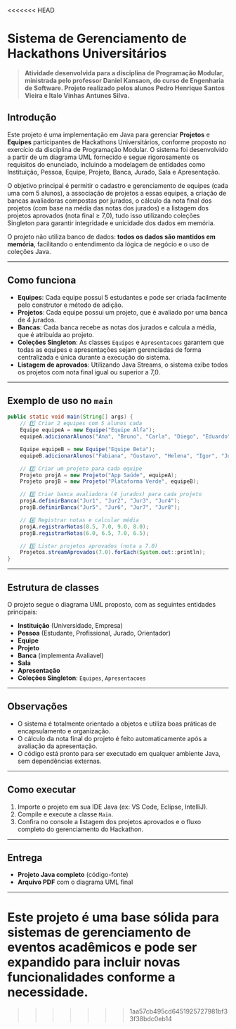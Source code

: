<<<<<<< HEAD
# Sistema de Gerenciamento de Hackathons Universitários

> **Atividade desenvolvida para a disciplina de Programação Modular, ministrada pelo professor Daniel Kansaon, do curso de Engenharia de Software. Projeto realizado pelos alunos Pedro Henrique Santos Vieira e Italo Vinhas Antunes Silva.**

## Introdução

Este projeto é uma implementação em Java para gerenciar **Projetos** e **Equipes** participantes de Hackathons Universitários, conforme proposto no exercício da disciplina de Programação Modular. O sistema foi desenvolvido a partir de um diagrama UML fornecido e segue rigorosamente os requisitos do enunciado, incluindo a modelagem de entidades como Instituição, Pessoa, Equipe, Projeto, Banca, Jurado, Sala e Apresentação.

O objetivo principal é permitir o cadastro e gerenciamento de equipes (cada uma com 5 alunos), a associação de projetos a essas equipes, a criação de bancas avaliadoras compostas por jurados, o cálculo da nota final dos projetos (com base na média das notas dos jurados) e a listagem dos projetos aprovados (nota final ≥ 7,0), tudo isso utilizando coleções Singleton para garantir integridade e unicidade dos dados em memória.

O projeto não utiliza banco de dados: **todos os dados são mantidos em memória**, facilitando o entendimento da lógica de negócio e o uso de coleções Java.

---

## Como funciona

- **Equipes**: Cada equipe possui 5 estudantes e pode ser criada facilmente pelo construtor e método de adição.
- **Projetos**: Cada equipe possui um projeto, que é avaliado por uma banca de 4 jurados.
- **Bancas**: Cada banca recebe as notas dos jurados e calcula a média, que é atribuída ao projeto.
- **Coleções Singleton**: As classes `Equipes` e `Apresentacoes` garantem que todas as equipes e apresentações sejam gerenciadas de forma centralizada e única durante a execução do sistema.
- **Listagem de aprovados**: Utilizando Java Streams, o sistema exibe todos os projetos com nota final igual ou superior a 7,0.

---

## Exemplo de uso no `main`

```java
public static void main(String[] args) {
    // 1️⃣ Criar 2 equipes com 5 alunos cada
    Equipe equipeA = new Equipe("Equipe Alfa");
    equipeA.adicionarAlunos("Ana", "Bruno", "Carla", "Diego", "Eduardo");

    Equipe equipeB = new Equipe("Equipe Beta");
    equipeB.adicionarAlunos("Fabiana", "Gustavo", "Helena", "Igor", "Joana");

    // 2️⃣ Criar um projeto para cada equipe
    Projeto projA = new Projeto("App Saúde", equipeA);
    Projeto projB = new Projeto("Plataforma Verde", equipeB);

    // 3️⃣ Criar banca avaliadora (4 jurados) para cada projeto
    projA.definirBanca("Jur1", "Jur2", "Jur3", "Jur4");
    projB.definirBanca("Jur5", "Jur6", "Jur7", "Jur8");

    // 4️⃣ Registrar notas e calcular média
    projA.registrarNotas(8.5, 7.0, 9.0, 8.0);
    projB.registrarNotas(6.0, 6.5, 7.0, 6.5);

    // 5️⃣ Listar projetos aprovados (nota ≥ 7.0)
    Projetos.streamAprovados(7.0).forEach(System.out::println);
}
```

---

## Estrutura de classes

O projeto segue o diagrama UML proposto, com as seguintes entidades principais:

- **Instituição** (Universidade, Empresa)
- **Pessoa** (Estudante, Profissional, Jurado, Orientador)
- **Equipe**
- **Projeto**
- **Banca** (implementa Avaliavel)
- **Sala**
- **Apresentação**
- **Coleções Singleton**: `Equipes`, `Apresentacoes`

---

## Observações

- O sistema é totalmente orientado a objetos e utiliza boas práticas de encapsulamento e organização.
- O cálculo da nota final do projeto é feito automaticamente após a avaliação da apresentação.
- O código está pronto para ser executado em qualquer ambiente Java, sem dependências externas.

---

## Como executar

1. Importe o projeto em sua IDE Java (ex: VS Code, Eclipse, IntelliJ).
2. Compile e execute a classe `Main`.
3. Confira no console a listagem dos projetos aprovados e o fluxo completo do gerenciamento do Hackathon.

---

## Entrega

- **Projeto Java completo** (código-fonte)
- **Arquivo PDF** com o diagrama UML final

---

Este projeto é uma base sólida para sistemas de gerenciamento de eventos acadêmicos e pode ser expandido para incluir novas funcionalidades conforme a necessidade.
=======
>>>>>>> 1aa57cb495cd6451925727981bf33f38bdc0eb14

